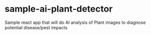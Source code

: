 # sample-ai-plant-detector
Sample react app that will do AI analysis of Plant images to diagnose potential disease/pest impacts
